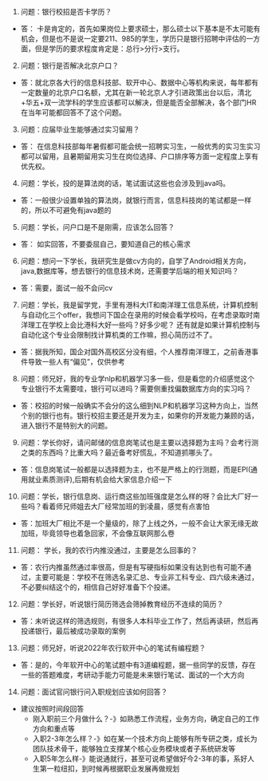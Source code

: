 1. 问题：银行校招是否卡学历？
- 答： 卡是肯定的，首先如果岗位上要求硕士，那么硕士以下基本是不太可能有机会，但是也不是说一定要211、985的学生，学历只是银行招聘中评估的一方面，但是学历的要求程度肯定是：总行>分行>支行。

2. 问题：银行是否解决北京户口？
- 答：就北京各大行的信息科技部、软开中心、数据中心等机构来说，每年都有一定数量的北京户口名额，尤其在新一轮北京人才引进政策出台以后，清北+华五+双一流学科的学生应该都可以解决，但是能否全部解决，各个部门HR在当年可能都回答不了这个问题。

3. 问题：应届毕业生能够通过实习留用？
- 答： 在信息科技部每年暑假都可能会统一招聘实习生，一般优秀的实习生实习都可以留用，且暑期留用实习生在岗位选择、户口排序等方面一定程度上享有优先权。

4. 问题：学长，投的是算法岗的话，笔试面试这些也会涉及到java吗。
- 答：一般很少设置单独的算法岗，就银行而言，信息科技岗的笔试都是一样的，所以不可避免有java题的

5. 问题：学长，问户口是不是刚需，应该怎么回答？
- 答： 如实回答，不要委屈自己，要知道自己的核心需求

6. 问题：想问一下学长，我研究生是做cv方向的，自学了Android相关方向，java,数据库等，想去银行的信息技术岗，还需要学后端的相关知识吗？
- 答：需要，面试一般不会问cv

7. 问题：学长，我是留学党，手里有港科大IT和南洋理工信息系统，计算机控制与自动化三个offer，我想问下国企在录用的时候会看学校吗，在考虑录取时南洋理工在学校上会比港科大好一些吗？好多少呢？ 还有就是如果计算机控制与自动化这个专业会限制找计算机类的工作嘛，担心简历过不了。
- 答：据我所知，国企对国外高校区分没有细，个人推荐南洋理工，之前香港事件导致一些人有“偏见”，仅供参考

8. 问题：师兄好，我的专业学nlp和机器学习多一些，但是看您的介绍感觉这个专业银行不太需要哇，银行可以进吗？需要侧重找偏数据库方向的实习吗？
- 答：校招的时候一般确实不会分的这么细到NLP和机器学习这种方向上，当然个别的银行也有。银行校招主要还是开发为主，如果你的开发能力兼顾的话，进入银行不是特别大的问题。

9. 问题：学长你好，请问邮储的信息岗笔试也是主要以选择题为主吗？会考行测之类的东西吗？比重大吗？最近备考好慌乱，不知道抓哪头了。
- 答：信息岗笔试一般都是以选择题为主，也不是严格上的行测题，而是EPI(通用就业素质测评),后期有机会给大家信息介绍一下

10. 问题：学长，银行信息岗、运行商这些加班强度是怎么样的呀？会比大厂好一些吗？看着师兄师姐去大厂经常加班的到凌晨，感觉有点害怕
- 答：加班大厂相比不是一个量级的，除了上线之外，一般不会让大家无缘无故加班，毕竟领导也着急回家，不会像互联网那么卷

11. 问题： 学长，我的农行内推没通过，主要是怎么回事的？
- 答：农行内推虽然通过率很高，但是有写硬指标如果没有达到也有可能不通过，主要可能是：学校不在筛选名录汇总、专业非工科专业、四六级未通过，不必要纠结这个的，相信自己好好准备下个投递。

12. 问题：学长好，听说银行简历筛选会筛掉教育经历不连续的简历？
- 答：未听说这样的筛选规则，有很多人本科毕业工作了，然后再读研，然后再投递银行，最后被成功录取的案例

13. 问题：师兄好，听说2022年农行软开中心的笔试有编程题？
- 答：是的，今年软开中心的笔试题中有3道编程题，据一些同学的反馈，存在一些的答题难度，考研动手能力可能是未来银行笔试、面试的一个大方向

14. 问题：面试官问银行问入职规划应该如何回答？
- 建议按照时间段回答
  - 刚入职前三个月做什么？-》如熟悉工作流程，业务方向，确定自己的工作方向和重点等
  - 入职2-3年怎么样？-》如在某一个技术方向上能够有所专研之类，成长为团队技术骨干，能够独立支撑某个核心业务模块或者子系统研发等
  - 入职5年怎么样-》能说通就行，甚至可说希望做好今2-3年的事，系好人生第一粒纽扣，到时候再根据职业发展再做规划

